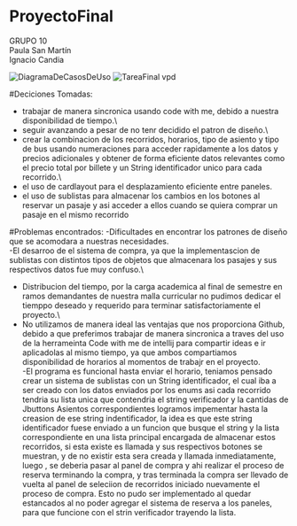 # ProyectoFinal
GRUPO 10\
Paula San Martín\
Ignacio Candia

![DiagramaDeCasosDeUso](https://github.com/IgnCan/ProyectoFinal/assets/147210706/52939436-fb52-412b-a601-f2bb7345ba94)
![TareaFinal vpd](https://github.com/IgnCan/ProyectoFinal/assets/147210706/5c9be4eb-8964-435b-8f24-07e0e4471a20)


#Deciciones Tomadas:

- trabajar de manera sincronica usando code with me, debido a nuestra disponibilidad de tiempo.\
- seguir avanzando a pesar de no tenr decidido el patron de diseño.\
- crear la combinacion de los recorridos, horarios, tipo de asiento y tipo de bus usando numeraciones para acceder rapidamente a los datos y precios adicionales y obtener de forma eficiente datos relevantes como el precio total por billete y un String identificador unico para cada recorrido.\
- el uso de cardlayout para el desplazamiento eficiente entre paneles.
- el uso de sublistas para almacenar los cambios en los botones al reservar un pasaje y asi acceder a ellos cuando se quiera comprar un pasaje en el mismo recorrido  

#Problemas encontrados:
-Dificultades en encontrar los patrones de diseño que se acomodara a nuestras necesidades.\
-El desarroo de el sistema de compra, ya que la implementascion de sublistas con distintos tipos de objetos que almacenara los pasajes y sus respectivos datos fue muy confuso.\
- Distribucion del tiempo, por la carga academica al final de semestre en ramos demandantes de nuestra malla curricular no pudimos dedicar el tiemppo deseado y requerido para terminar satisfactoriamente el proyecto.\
- No utilizamos de manera ideal las ventajas que nos proporciona Github, debido a que preferimos trabajar de manera sincronica a traves del uso de la herrameinta Code with me de intellij para compartir ideas e ir aplicadolas al mismo tiempo, ya que ambos compartiamos disponibilidad de horarios al momentos de trabajr en el proyecto.\
-El programa es funcional hasta enviar el horario, teniamos pensado crear un sistema de sublistas con un String identificador, el cual iba a ser creado con  los datos enviados por los enums asi cada recorrido tendria su lista unica que contendria el string verificador y la cantidas de Jbuttons Asientos correspondientes logramos impementar hasta la creasion de ese string indentificador, la idea es que este string identificador fuese enviado a un funcion que busque el string y la lista correspondiente en una lista principal encargada de almacenar estos recorridos, si esta existe es llamada y sus respectivos botones se muestran, y de no existir esta sera creada y llamada inmediatamente, luego , se deberia pasar al panel de compra y ahi realizar el proceso de reserva terminando la compra, y tras terminada la compra ser llevado de vuelta al panel de seleciion de recorridos iniciado nuevamente el proceso de compra. Esto no pudo ser implementado al quedar estancados al no poder agregar el sistema de reserva a los paneles, para que funcione con el strin verificador trayendo la lista.


